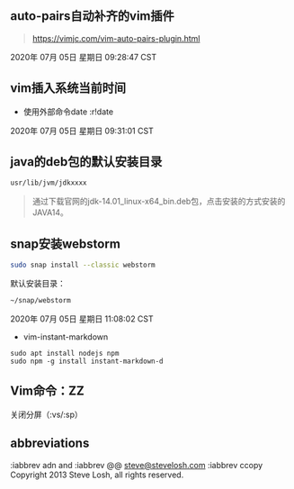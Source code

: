 ## auto-pairs自动补齐的vim插件
> https://vimjc.com/vim-auto-pairs-plugin.html

2020年 07月 05日 星期日 09:28:47 CST

## vim插入系统当前时间

- 使用外部命令date
:r!date

2020年 07月 05日 星期日 09:31:01 CST

## java的deb包的默认安装目录
```bash
usr/lib/jvm/jdkxxxx
```
> 通过下载官网的jdk-14.01_linux-x64_bin.deb包，点击安装的方式安装的JAVA14。

## snap安装webstorm
```bash
sudo snap install --classic webstorm
```
默认安装目录：
```bash
~/snap/webstorm
```
2020年 07月 05日 星期日 11:08:02 CST

- vim-instant-markdown
```
sudo apt install nodejs npm
sudo npm -g install instant-markdown-d
```

## Vim命令：ZZ
关闭分屏（:vs/:sp）

## abbreviations
:iabbrev adn and 
:iabbrev @@    steve@stevelosh.com
:iabbrev ccopy Copyright 2013 Steve Losh, all rights reserved.



